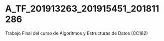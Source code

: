 # A_TF_201913263_201915451_201811286
Trabajo Final del curso de Algoritmos y Estructuras de Datos (CC182)
